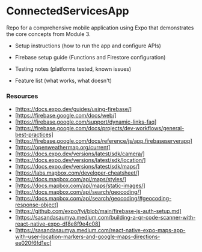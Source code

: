 # ConnectedServicesApp

Repo for a comprehensive mobile application using Expo that demonstrates the core concepts from Module 3.

- Setup instructions (how to run the app and configure APIs)

- Firebase setup guide (Functions and Firestore configuration)

- Testing notes (platforms tested, known issues)

- Feature list (what works, what doesn't)

### Resources

- [https://docs.expo.dev/guides/using-firebase/]
- [https://firebase.google.com/docs/web/]
- [https://firebase.google.com/support/dynamic-links-faq]
- [https://firebase.google.com/docs/projects/dev-workflows/general-best-practices]
- [https://firebase.google.com/docs/reference/js/app.firebaseserverapp]
- [https://openweathermap.org/current]
- [https://docs.expo.dev/versions/latest/sdk/camera/]
- [https://docs.expo.dev/versions/latest/sdk/location/]
- [https://docs.expo.dev/versions/latest/sdk/maps/]
- [https://labs.mapbox.com/developer-cheatsheet/]
- [https://docs.mapbox.com/api/maps/styles/]
- [https://docs.mapbox.com/api/maps/static-images/]
- [https://docs.mapbox.com/api/search/geocoding/]
- [https://docs.mapbox.com/api/search/geocoding/#geocoding-response-object]
- [https://github.com/expo/fyi/blob/main/firebase-js-auth-setup.md]
- [https://sasandasaumya.medium.com/building-a-qr-code-scanner-with-react-native-expo-df8e8f9e4c08]
- [https://sasandasaumya.medium.com/react-native-expo-maps-app-with-user-location-markers-and-google-maps-directions-ee020f6fd1ec]
